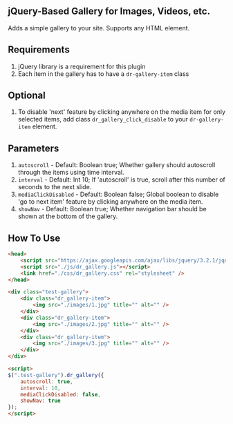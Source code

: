 ## jQuery-Based Gallery for Images, Videos, etc.

Adds a simple gallery to your site. Supports any HTML element.

## Requirements

1. jQuery library is a requirement for this plugin
1. Each item in the gallery has to have a `dr-gallery-item` class

## Optional

1. To disable 'next' feature by clicking anywhere on the media item for only selected items, add class `dr_gallery_click_disable` to your `dr-gallery-item` element.

## Parameters

1. `autoscroll` - Default: Boolean true; Whether gallery should autoscroll through the items using time interval.
1. `interval` - Default: Int 10; If 'autoscroll' is true, scroll after this number of seconds to the next slide.
1. `mediaClickDisabled` - Default: Boolean false; Global boolean to disable 'go to next item' feature by clicking anywhere on the media item.
1. `showNav` - Default: Boolean true; Whether navigation bar should be shown at the bottom of the gallery.

## How To Use

```html
<head>
    <script src="https://ajax.googleapis.com/ajax/libs/jquery/3.2.1/jquery.min.js"></script>
    <script src="./js/dr_gallery.js"></script>
    <link href="./css/dr_gallery.css" rel="stylesheet" />
</head>
```

```html
<div class="test-gallery">
    <div class="dr_gallery-item">
        <img src="./images/1.jpg" title="" alt="" />
    </div>
    <div class="dr_gallery-item">
        <img src="./images/2.jpg" title="" alt="" />
    </div>
    <div class="dr_gallery-item">
        <img src="./images/3.jpg" title="" alt="" />
    </div>
</div>

<script>
$(".test-gallery").dr_gallery({
    autoscroll: true,
    interval: 10,
    mediaClickDisabled: false,
    showNav: true
});
</script>
```